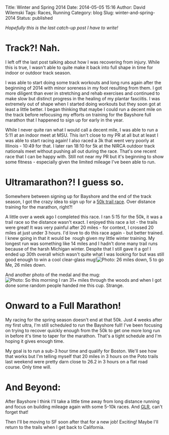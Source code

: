 Title: Winter and Spring 2014
Date: 2014-05-05 15:16
Author: David Wilemski
Tags: Races, Running
Category: blog
Slug: winter-and-spring-2014
Status: published

*Hopefully this is the last catch-up post I have to write\!*

# Track?\! Nah.

I left off the last post talking about how I was recovering from injury.
While this is true, I wasn't able to quite make it back into full shape
in time for indoor or outdoor track season.

I was able to start doing some track workouts and long runs again after
the beginning of 2014 with minor soreness in my foot resulting from
them. I got more diligent than ever in stretching and rehab exercises
and continued to make slow but distinct progress in the healing of my
plantar fasciitis. I was extremely out of shape when I started doing
workouts but they soon got at least a little better. I began thinking
that maybe I could run a decent mile on the track before refocusing my
efforts on training for the Bayshore full marathon that I happened to
sign up for early in the year.

While I never quite ran what I would call a decent mile, I was able to
run a 5:11 at an indoor meet at MSU. This isn't close to my PR at all
but at least I was able to start racing again\! I also raced a 3k that
went very poorly at Illinois - 10:49 for that. I later ran 18:10 for 5k
at the NIRCA outdoor track nationals meet without pushing all out during
the race. That's one recent race that I can be happy with. Still not
near my PR but it's beginning to show some fitness - especially given
the limited mileage I've been able to run.

# Ultramarathon?\! I guess so.

Somewhere between signing up for Bayshore and the end of the track
season, I got the crazy idea to sign up for a [50k trail
race](http://trailmarathon.com/). Over distance training for the
marathon, right?\!

A little over a week ago I completed this race. I ran 5:15 for the 50k,
it was a trail race so the distance wasn't exact. I enjoyed this race a
lot - the trails were great\! It was very painful after 20 miles - for
context, I crossed 20 miles at just under 3 hours. I'd love to do this
race again - but better trained. I knew going in that it would be  rough
given my little winter training. My longest run was something like 14
miles and I hadn't done many trail runs because of the harsh Michigan
winter. Despite that I still gave it a go\! I ended up 30th overall
which wasn't quite what I was looking for but was still good enough to
win a cool clear-glass mug\!![Photo: 26 miles down, 5 to
go](https://scontent-b.xx.fbcdn.net/hphotos-frc3/v/t1.0-9/p526x296/10268494_10152048876927374_6179096581971912398_n.jpg?oh=44c37529663c74b1ed7310415b369144&oe=53D1FF4E)Me,
26 miles down.

And another photo of the medal and the mug:![Photo: So this morning I
ran 31+ miles through the woods and when I got done some random people
handed me this cup.
Strange.](https://scontent-b.xx.fbcdn.net/hphotos-prn1/t1.0-9/p403x403/603640_10203607963180692_6952410282844026144_n.jpg)

# Onward to a Full Marathon\!

My racing for the spring season doesn't end at that 50k. Just 4 weeks
after my first ultra, I'm still scheduled to run the Bayshore full\!
I've been focusing on trying to recover quickly enough from the 50k to
get one more long run in before it's time to taper for the marathon.
That's a tight schedule and I'm hoping it gives enough time.

My goal is to run a sub-3 hour time and qualify for Boston. We'll see
how that works but I'm telling myself that 20 miles in 3 hours on the
Poto trails last weekend were pretty darn close to 26.2 in 3 hours on a
flat road course. Only time will.

# And Beyond:

After Bayshore I think I'll take a little time away from long distance
running and focus on building mileage again with some 5-10k races. And
[GLR](http://greatlakesrelay.com/), can't forget that\!

Then I'll be moving to SF soon after that for a new job\! Exciting\!
Maybe I'll return to the trails when I get back to California.
